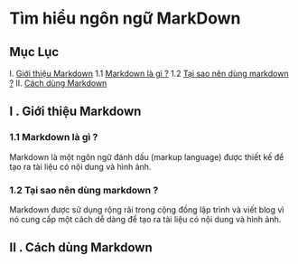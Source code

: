 # Tìm hiểu ngôn ngữ MarkDown #

## Mục Lục ##
I. [Giới thiệu Markdown](##Giới-thiệu-Mardown)
1.1 [Markdown là gì ?](###markdown-là-gì-?)
1.2 [Tại sao nên dùng markdown ?](###tại-sao-nên-dùng-markdown-?)
II. [Cách dùng Markdown ](##Cách-dùng-Markdown)


## I . Giới thiệu Markdown ##
### 1.1 Markdown là gì ? ###

Markdown là một ngôn ngữ đánh dấu (markup language) được thiết kế để tạo ra tài liệu có
nội dung và hình ảnh.

### 1.2 Tại sao nên dùng markdown ? ###

Markdown được sử dụng rộng rãi trong cộng đồng lập trình và viết blog vì
nó cung cấp một cách dễ dàng để tạo ra tài liệu có nội dung và hình ảnh.

## II . Cách dùng Markdown ##


